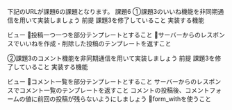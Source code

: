 下記のURLが課題6の課題となります。
課題6
①課題3のいいね機能を非同期通信を用いて実装しましょう
前提
課題3を修了していること
実装する機能

ビュー
🔘投稿一つ一つを部分テンプレートとすること
🔘サーバーからのレスポンスでいいねを作成・削除した投稿のテンプレートを返すこと

②課題3のコメント機能を非同期通信を用いて実装しましょう
前提
課題3を修了していること
実装する機能

ビュー
🔘コメント一覧を部分テンプレートとすること
サーバーからのレスポンスでコメント一覧のテンプレートを返すこと
コメントの投稿後、コメントフォームの値に前回の投稿が残らないようにしましょう
🔘form_withを使うこと